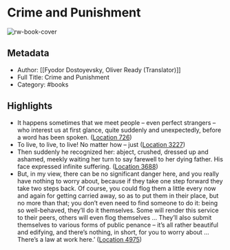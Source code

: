 # Crime and Punishment

![rw-book-cover](https://images-na.ssl-images-amazon.com/images/I/61sxRrcppeL._SL200_.jpg)

## Metadata
- Author: [[Fyodor Dostoyevsky, Oliver Ready (Translator)]]
- Full Title: Crime and Punishment
- Category: #books

## Highlights
- It happens sometimes that we meet people – even perfect strangers – who interest us at first glance, quite suddenly and unexpectedly, before a word has been spoken. ([Location 726](https://readwise.io/to_kindle?action=open&asin=B00HYQBBSI&location=726))
- To live, to live, to live! No matter how – just ([Location 3227](https://readwise.io/to_kindle?action=open&asin=B00HYQBBSI&location=3227))
- Then suddenly he recognized her: abject, crushed, dressed up and ashamed, meekly waiting her turn to say farewell to her dying father. His face expressed infinite suffering. ([Location 3688](https://readwise.io/to_kindle?action=open&asin=B00HYQBBSI&location=3688))
- But, in my view, there can be no significant danger here, and you really have nothing to worry about, because if they take one step forward they take two steps back. Of course, you could flog them a little every now and again for getting carried away, so as to put them in their place, but no more than that; you don’t even need to find someone to do it: being so well-behaved, they’ll do it themselves. Some will render this service to their peers, others will even flog themselves … They’ll also submit themselves to various forms of public penance – it’s all rather beautiful and edifying, and there’s nothing, in short, for you to worry about … There’s a law at work here.’ ([Location 4975](https://readwise.io/to_kindle?action=open&asin=B00HYQBBSI&location=4975))
